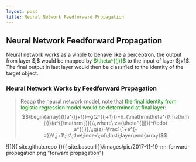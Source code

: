 ```yaml
---
layout: post
title: Neural Network Feedforward Propagation
---
```


## Neural Network Feedforward Propagation
<p class="message">
Neural network works as a whole to behave like a perceptron, the output from layer $j$ would be mapped by <font color="green">$\theta^{(j)}$</font> to the input of layer $j+1$.  The final output in last layer would then be classified to 
the identity of the target object. 
</p>

### Neural Network Works by Feedforward Propagation
>Recap the neural network model, note that <font color="green">the final identity from logistic regression model would be determined at final layer</font>:  
$$\begin{array}{l}a^{(j+1)}=g(z^{(j+1)})=h_{\mathrm\theta^{(\mathrm j)}}(a^{(\mathrm j)})\\,where\;z=(\theta^{(j)})^t\cdot a^{(j)},\;g(z)=\frac1{1+e^{-z}}\\,j+1\;is\;the\;index\;of\;last\;layer\end{array}$$

![]({{ site.github.repo }}{{ site.baseurl }}/images/pic/2017-11-19-nn-forward-propagation.png "forward propagation")

>